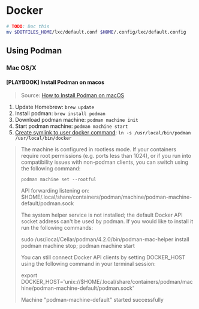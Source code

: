 # Docker

```sh
# TODO: Doc this
mv $DOTFILES_HOME/lxc/default.conf $HOME/.config/lxc/default.config
```


## Using Podman

### Mac OS/X

#### [PLAYBOOK] Install Podman on macos

> Source: [How to Install Podman on macOS](https://phoenixnap.com/kb/podman-macos)

1. Update Homebrew: `brew update`
2. Install podman: `brew install podman`
3. Download podman machine: `podman machine init`
4. Start podman machine: `podman machine start`
5. [Create symlink to user docker command](https://gist.github.com/kaaquist/dab64aeb52a815b935b11c86202761a3): `ln -s /usr/local/bin/podman /usr/local/bin/docker`

> The machine is configured in rootless mode. If your containers require root permissions (e.g. ports less than 1024), 
> or if you run into compatibility issues with non-podman clients, you can switch using the following command: 
> 
> `podman machine set --rootful`
> 
> API forwarding listening on: $HOME/.local/share/containers/podman/machine/podman-machine-default/podman.sock
> 
> The system helper service is not installed; the default Docker API socket
> address can't be used by podman. If you would like to install it run the
> following commands:
> 
>   sudo /usr/local/Cellar/podman/4.2.0/bin/podman-mac-helper install
>   podman machine stop; podman machine start
> 
> You can still connect Docker API clients by setting DOCKER_HOST using the
> following command in your terminal session:
> 
>   export DOCKER_HOST='unix://$HOME/.local/share/containers/podman/machine/podman-machine-default/podman.sock'
> 
> Machine "podman-machine-default" started successfully
